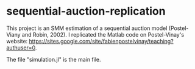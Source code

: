 # sequential-auction-replication

This project is an SMM estimation of a sequential auction model (Postel-Viany and Robin, 2002). I replicated the Matlab code on Postel-Vinay's website: https://sites.google.com/site/fabienpostelvinay/teaching?authuser=0.

The file "simulation.jl" is the main file.
